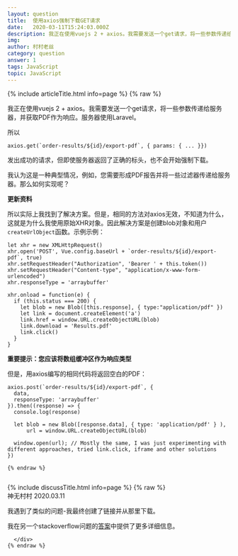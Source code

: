```yaml
---
layout: question
title:  使用axios强制下载GET请求
date:   2020-03-11T15:24:03.000Z
description: 我正在使用vuejs 2 + axios。我需要发送一个get请求，将一些参数传递给服务器，并获取PDF作为响应。服务器使用Laravel。所以a...
img: 
author: 村村老丝
category: question
answer: 1
tags: JavaScript
topic: JavaScript
---
```

<div class="article-root">
  <div class="article">
    {% include articleTitle.html info=page %}
    {% raw %}
    <div class="article-content"><p><font style="vertical-align: inherit;"><font style="vertical-align: inherit;">我正在使用vuejs 2 + axios。</font><font style="vertical-align: inherit;">我需要发送一个get请求，将一些参数传递给服务器，并获取PDF作为响应。</font><font style="vertical-align: inherit;">服务器使用Laravel。</font></font></p>

<p><font style="vertical-align: inherit;"><font style="vertical-align: inherit;">所以</font></font></p>

<pre><code>axios.get(`order-results/${id}/export-pdf`, { params: { ... }})
</code></pre>

<p><font style="vertical-align: inherit;"><font style="vertical-align: inherit;">发出成功的请求，但即使服务器返回了正确的标头，也不会开始强制下载。</font></font></p>

<p><font style="vertical-align: inherit;"><font style="vertical-align: inherit;">我认为这是一种典型情况，例如，您需要形成PDF报告并将一些过滤器传递给服务器。</font><font style="vertical-align: inherit;">那么如何实现呢？</font></font></p>

<p><strong><font style="vertical-align: inherit;"><font style="vertical-align: inherit;">更新资料</font></font></strong></p>

<p><font style="vertical-align: inherit;"><font style="vertical-align: inherit;">所以实际上我找到了解决方案。</font><font style="vertical-align: inherit;">但是，相同的方法对axios无效，不知道为什么，这就是为什么我使用原始XHR对象。</font><font style="vertical-align: inherit;">因此解决方案是创建blob对象和用户</font></font><code>createUrlObject</code><font style="vertical-align: inherit;"><font style="vertical-align: inherit;">函数。</font><font style="vertical-align: inherit;">示例示例：</font></font></p>

<pre><code>let xhr = new XMLHttpRequest()<font></font>
xhr.open('POST', Vue.config.baseUrl + `order-results/${id}/export-pdf`, true)<font></font>
xhr.setRequestHeader("Authorization", 'Bearer ' + this.token())<font></font>
xhr.setRequestHeader("Content-type", "application/x-www-form-urlencoded")<font></font>
xhr.responseType = 'arraybuffer'<font></font>
<font></font>
xhr.onload = function(e) {<font></font>
  if (this.status === 200) {<font></font>
    let blob = new Blob([this.response], { type:"application/pdf" })<font></font>
    let link = document.createElement('a')<font></font>
    link.href = window.URL.createObjectURL(blob)<font></font>
    link.download = 'Results.pdf'<font></font>
    link.click()<font></font>
  }<font></font>
}<font></font>
</code></pre>

<p><strong><font style="vertical-align: inherit;"><font style="vertical-align: inherit;">重要提示：您应该将数组缓冲区作为响应类型</font></font></strong></p>

<p><font style="vertical-align: inherit;"><font style="vertical-align: inherit;">但是，用axios编写的相同代码将返回空白的PDF：</font></font></p>

<pre><code>axios.post(`order-results/${id}/export-pdf`, {<font></font>
  data,<font></font>
  responseType: 'arraybuffer'<font></font>
}).then((response) =&gt; {<font></font>
  console.log(response)<font></font>
<font></font>
  let blob = new Blob([response.data], { type: 'application/pdf' } ),<font></font>
      url = window.URL.createObjectURL(blob)<font></font>
<font></font>
  window.open(url); // Mostly the same, I was just experimenting with different approaches, tried link.click, iframe and other solutions<font></font>
})<font></font>
</code></pre></div>
    {% endraw %}
  </div>
  <p style="height: 0;width:0;overflow: hidden;"> 第849篇《使用axios强制下载GET请求》来自Winter(https://github.com/aiyld/aiyld.github.io)的站点</p>
  <div class="discuss-wrapper">
    {% include discussTitle.html info=page %}
    {% raw %}
    <div class="discuss-item">
        <div class="discuss-parent">
          <div class="discuss-meta">
            <span class="discuss-user">神无村村</span>
            <span class="discuss-time">2020.03.11</span>
          </div>
          <div class="discuss-comment"><p><font style="vertical-align: inherit;"><font style="vertical-align: inherit;">我遇到了类似的问题-我最终创建了链接并从那里下载。</font></font></p>

<p><font style="vertical-align: inherit;"><font style="vertical-align: inherit;">我</font><font style="vertical-align: inherit;">在另一个stackoverflow问题</font><font style="vertical-align: inherit;">的</font></font><a href="https://stackoverflow.com/a/47427313/1882460"><font style="vertical-align: inherit;"><font style="vertical-align: inherit;">答案</font></font></a><font style="vertical-align: inherit;"><font style="vertical-align: inherit;">中提供了更多详细信息</font><font style="vertical-align: inherit;">。</font></font></p></div>
        </div>
        
      </div>
    {% endraw %}
  </div>
<div>
